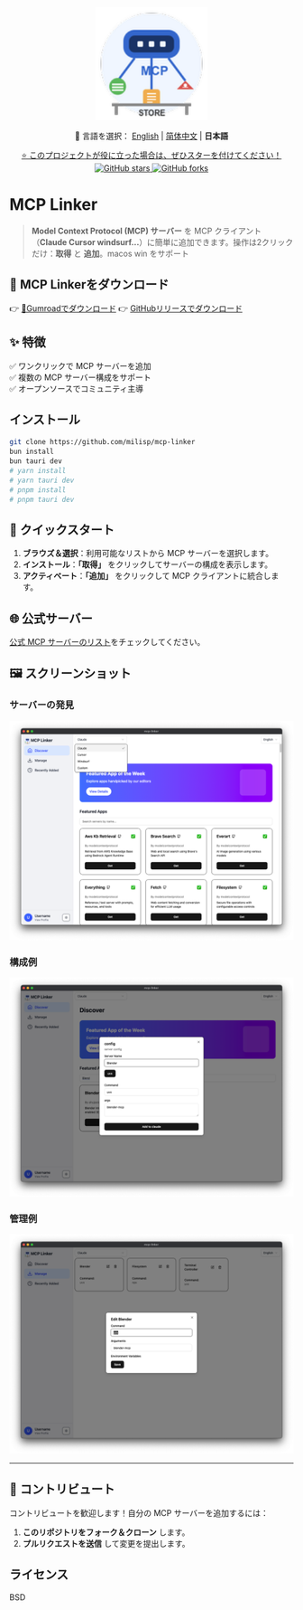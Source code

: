 <p align="center">
  <img src="../src/assets/logo.png" alt="Project Logo" width="200" />
</p>

<p align="center">
  📘 言語を選択：
  <a href="../README.md">English</a> |
  <a href="./README.zh-CN.md">简体中文</a> |
  <strong>日本語</strong>
</p>

<p align="center">
  <a href="https://github.com/milisp/mcp-linker/stargazers">
    ⭐ このプロジェクトが役に立った場合は、ぜひスターを付けてください！
  </a>
  <br/>
  <a href="https://github.com/milisp/mcp-linker">
    <img src="https://img.shields.io/github/stars/milisp/mcp-linker?style=social" alt="GitHub stars"/>
    <img src="https://img.shields.io/github/forks/milisp/mcp-linker?style=social" alt="GitHub forks"/>
  </a>
</p>

# MCP Linker

> **Model Context Protocol (MCP) サーバー** を MCP クライアント（**Claude Cursor windsurf...**）に簡単に追加できます。操作は2クリックだけ：**取得** と **追加**。macos win をサポート

## 🔽 MCP Linkerをダウンロード

👉 [🐙Gumroadでダウンロード](https://wei40680.gumroad.com/l/jdbuvc?wanted=true)
👉 [GitHubリリースでダウンロード](https://github.com/milisp/mcp-linker/releases)

## ✨ 特徴

✅ ワンクリックで MCP サーバーを追加  
✅ 複数の MCP サーバー構成をサポート  
✅ オープンソースでコミュニティ主導  

## インストール

```bash
git clone https://github.com/milisp/mcp-linker
bun install
bun tauri dev
# yarn install
# yarn tauri dev
# pnpm install
# pnpm tauri dev
```

## 🚀 クイックスタート

1. **ブラウズ＆選択**：利用可能なリストから MCP サーバーを選択します。  
2. **インストール**：**「取得」** をクリックしてサーバーの構成を表示します。  
3. **アクティベート**：**「追加」** をクリックして MCP クライアントに統合します。  

## 🌐 公式サーバー

[公式 MCP サーバーのリスト](https://github.com/modelcontextprotocol/servers)をチェックしてください。

## 🖼️ スクリーンショット

### サーバーの発見
![発見スクリーンショット](../images/home.png)

### 構成例
![構成スクリーンショット](../images/config.png)

### 管理例
![管理スクリーンショット](../images/manager.png)

---

## 🤝 コントリビュート

コントリビュートを歓迎します！自分の MCP サーバーを追加するには：

1. **このリポジトリをフォーク＆クローン** します。
2. **プルリクエストを送信** して変更を提出します。

## ライセンス

BSD
